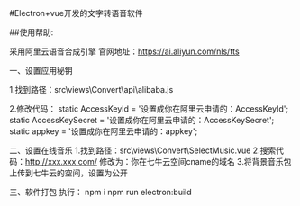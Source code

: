 #Electron+vue开发的文字转语音软件



##使用帮助:

采用阿里云语音合成引擎
官网地址：https://ai.aliyun.com/nls/tts

一、设置应用秘钥

1.找到路径：src\views\Convert\api\alibaba.js

2.修改代码：
static AccessKeyId = '设置成你在阿里云申请的：AccessKeyId';
static AccessKeySecret = '设置成你在阿里云申请的：AccessKeySecret';
static appkey = '设置成你在阿里云申请的：appkey';

二、设置在线音乐
1.找到路径：src\views\Convert\SelectMusic.vue
2.搜索代码：http://xxx.xxx.com/  修改为：你在七牛云空间cname的域名
3.将背景音乐包上传到七牛云的空间，设置为公开


三、软件打包
执行：
npm i
npm run electron:build




